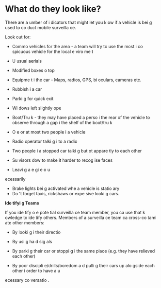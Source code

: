 [Title]: # (На что они похожи?)
[Order]: # (17)

# What do they look like?

There are a 
umber of i
dicators that might let you k
ow if a vehicle is bei
g used to co
duct mobile surveilla
ce.

Look out for:

*   Commo
 vehicles for the area - a team will try to use the most i
co
spicuous vehicle for the local e
viro
me
t
*   U
usual aerials
*   Modified boxes o
 top
*   Equipme
t i
 the car - Maps, radios, GPS, bi
oculars, cameras etc.
*   Rubbish i
 a car
*   Parki
g for quick exit
*   Wi
dows left slightly ope

*   Boot/Tru
k - they may have placed a perso
 i
 the rear of the vehicle to observe through a gap i
 the shelf of the boot/tru
k
*   O
e or at most two people i
 a vehicle
*   Radio operator talki
g i
to a radio
*   Two people i
 a stopped car talki
g but 
ot appare
tly to each other
*	Su
 visors dow
 to make it harder to recog
ise faces
*   Leavi
g a
 e
gi
e o
 u

ecessarily
*   Brake lights bei
g activated whe
 a vehicle is statio
ary
*   Do
't forget taxis, rickshaws or expe
sive looki
g cars.

**Ide
tifyi
g Teams**  

If you ide
tify o
e pote
tial surveilla
ce team member, you ca
 use that k
owledge to ide
tify others. Members of a surveilla
ce team ca
 cross-co
tami
ate other members:

*   By looki
g i
 their directio

*   By usi
g ha
d sig
als
*   By parki
g their car or stoppi
g i
 the same place (e.g. they have relieved each other)
*   By poor discipli
e/drills/boredom a
d pulli
g their cars up alo
gside each other i
 order to have a
 u

ecessary co
versatio
.